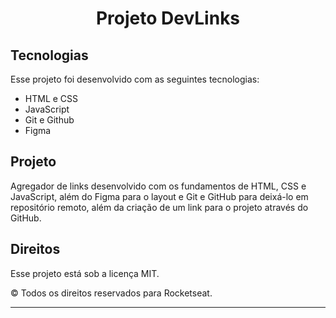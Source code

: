 <h1 align="center"> Projeto DevLinks </h1>



##  Tecnologias

Esse projeto foi desenvolvido com as seguintes tecnologias:

- HTML e CSS
- JavaScript
- Git e Github
- Figma

##  Projeto

Agregador de links desenvolvido com os fundamentos de HTML, CSS e JavaScript, além do Figma para o layout e Git e GitHub para deixá-lo em repositório remoto, além da criação de um link para o projeto através do GitHub.


## Direitos

Esse projeto está sob a licença MIT.

© Todos os direitos reservados para Rocketseat.

---
